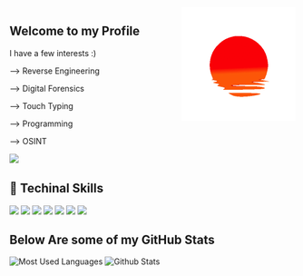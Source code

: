 <img height="200" width="200" align="right" src="https://github.com/0x157/0x157/blob/main/52O8.gif"> 

## Welcome to my Profile   

I have a few interests :)

--> Reverse Engineering 

--> Digital Forensics 

--> Touch Typing 

--> Programming 

--> OSINT 

<p align="left"> <img src="https://komarev.com/ghpvc/?username=0x157-dev&label=Profile%20views&color=ba241c&style=flat" /> </p>

## 💾 Techinal Skills

<img src="https://img.shields.io/badge/-Python-f7e80c?logo=Python&logoColor=0d0d0d">  <img src="https://img.shields.io/badge/-C++-00599C?logo=Cplusplus&logoColor=0d0d0d">  <img src="https://img.shields.io/badge/-Linux-557C94?logo=KaliLinux&logoColor=0d0d0d"> <img src="https://img.shields.io/badge/-VS%20Code-007ACC?logo=visualstudiocode&logoColor=0d0d0d">  <img src="https://img.shields.io/badge/-Visual Studio-5C2D91?logo=visualstudio&logoColor=0d0d0d">  <img src="https://img.shields.io/badge/-BASH-4EAA25?logo=gnubash&logoColor=0d0d0d">  <img src="https://img.shields.io/badge/-PyCharm-D22128?logo=pycharm&logoColor=0d0d0d">

                   
          
## Below Are some of my GitHub Stats


![Most Used Languages](https://github-readme-stats.vercel.app/api/top-langs/?username=0x157&show_icons=true&theme=radical)      ![Github Stats](https://github-readme-stats.vercel.app/api?username=0x157&count_private=true&show_icons=true&theme=radical) 
